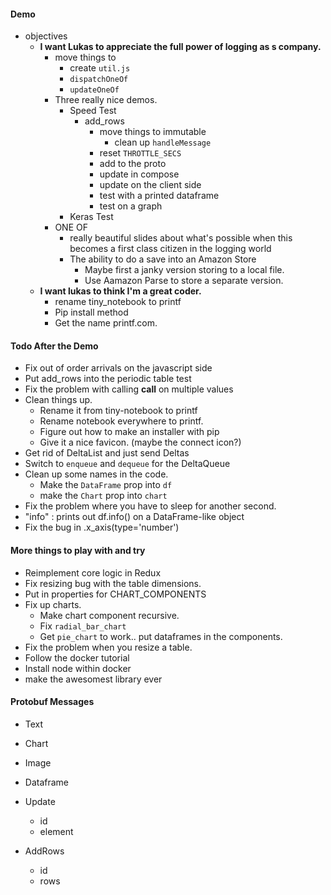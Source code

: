 #### Demo

- objectives
  - **I want Lukas to appreciate the full power of logging as s company.**
    - move things to
      - create `util.js`
      - `dispatchOneOf`
      - `updateOneOf`
    - Three really nice demos.
      - Speed Test
        - add_rows
          - move things to immutable
            - clean up `handleMessage`
          - reset `THROTTLE_SECS`
          - add to the proto
          - update in compose
          - update on the client side
          - test with a printed dataframe
          - test on a graph
      - Keras Test
    - ONE OF
      - really beautiful slides about what's possible when this becomes a first
        class citizen in the logging world
      - The ability to do a save into an Amazon Store
        - Maybe first a janky version storing to a local file.
        - Use Aamazon Parse to store a separate version.
  - **I want lukas to think I'm a great coder.**
    - rename tiny_notebook to printf
    - Pip install method
    - Get the name printf.com.

#### Todo After the Demo

- Fix out of order arrivals on the javascript side
- Put add_rows into the periodic table test
- Fix the problem with calling __call__ on multiple values
- Clean things up.
  - Rename it from tiny-notebook to printf
  - Rename notebook everywhere to printf.
  - Figure out how to make an installer with pip
  - Give it a nice favicon. (maybe the connect icon?)
- Get rid of DeltaList and just send Deltas
- Switch to `enqueue` and `dequeue` for the DeltaQueue
- Clean up some names in the code.
  - Make the `DataFrame` prop into `df`
  - make the `Chart` prop into `chart`
- Fix the problem where you have to sleep for another second.
- "info"     : prints out df.info() on a DataFrame-like object
- Fix the bug in .x_axis(type='number')

#### More things to play with and try

- Reimplement core logic in Redux
- Fix resizing bug with the table dimensions.
- Put in properties for CHART_COMPONENTS
- Fix up charts.
  - Make chart component recursive.
  - Fix `radial_bar_chart`
  - Get `pie_chart` to work.. put dataframes in the components.   
- Fix the problem when you resize a table.
- Follow the docker tutorial
- Install node within docker
- make the awesomest library ever

#### Protobuf Messages

- Text
- Chart
- Image
- Dataframe

- Update
  - id
  - element

- AddRows
  - id
  - rows
